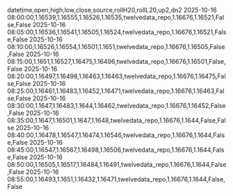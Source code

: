 datetime,open,high,low,close,source,rollH20,rollL20,up2,dn2
2025-10-16 08:00:00,1.16539,1.16555,1.16526,1.16535,twelvedata_repo,1.16676,1.16521,False,False
2025-10-16 08:05:00,1.16536,1.16541,1.16505,1.16524,twelvedata_repo,1.16676,1.16521,False,False
2025-10-16 08:10:00,1.16526,1.16554,1.16501,1.1651,twelvedata_repo,1.16676,1.16505,False,False
2025-10-16 08:15:00,1.1651,1.16527,1.16475,1.16496,twelvedata_repo,1.16676,1.16501,False,False
2025-10-16 08:20:00,1.16497,1.16498,1.16463,1.16463,twelvedata_repo,1.16676,1.16475,False,False
2025-10-16 08:25:00,1.16461,1.16483,1.16452,1.16471,twelvedata_repo,1.16676,1.16463,False,False
2025-10-16 08:30:00,1.1647,1.16483,1.1644,1.16462,twelvedata_repo,1.16676,1.16452,False,False
2025-10-16 08:35:00,1.1647,1.16501,1.1647,1.1648,twelvedata_repo,1.16676,1.1644,False,False
2025-10-16 08:40:00,1.16478,1.16547,1.16474,1.16546,twelvedata_repo,1.16676,1.1644,False,False
2025-10-16 08:45:00,1.16547,1.16567,1.16498,1.16506,twelvedata_repo,1.16676,1.1644,False,False
2025-10-16 08:50:00,1.16505,1.16517,1.16484,1.16491,twelvedata_repo,1.16676,1.1644,False,False
2025-10-16 08:55:00,1.16493,1.1651,1.16432,1.16471,twelvedata_repo,1.16676,1.1644,False,False
